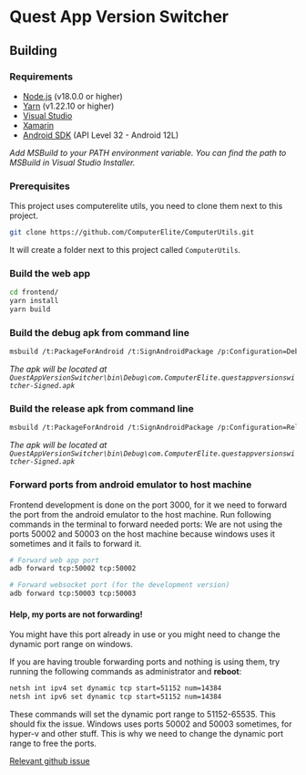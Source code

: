 # Quest App Version Switcher

## Building

### Requirements

- [Node.js](https://nodejs.org/en/) (v18.0.0 or higher)
- [Yarn](https://yarnpkg.com/) (v1.22.10 or higher)
- [Visual Studio](https://visualstudio.microsoft.com/)
- [Xamarin](https://visualstudio.microsoft.com/xamarin/)
- [Android SDK](https://developer.android.com/studio) (API Level 32 - Android 12L)

*Add MSBuild to your PATH environment variable. You can find the path to MSBuild in Visual Studio Installer.*

### Prerequisites

This project uses computerelite utils, you need to clone them next to this project.

```bash
git clone https://github.com/ComputerElite/ComputerUtils.git
```

It will create a folder next to this project called `ComputerUtils`.

### Build the web app

```bash
cd frontend/
yarn install
yarn build
```

### Build the debug apk from command line

```bash
msbuild /t:PackageForAndroid /t:SignAndroidPackage /p:Configuration=Debug
```
*The apk will be located at `QuestAppVersionSwitcher\bin\Debug\com.ComputerElite.questappversionswitcher-Signed.apk`*

### Build the release apk from command line

```bash
msbuild /t:PackageForAndroid /t:SignAndroidPackage /p:Configuration=Release
```

*The apk will be located at `QuestAppVersionSwitcher\bin\Debug\com.ComputerElite.questappversionswitcher-Signed.apk`*

### Forward ports from android emulator to host machine

Frontend development is done on the port 3000, for it we need to forward the port from the android emulator to the host machine.
Run following commands in the terminal to forward needed ports:
We are not using the ports 50002 and 50003 on the host machine because windows uses it sometimes and it fails to forward it.

```bash
# Forward web app port
adb forward tcp:50002 tcp:50002

# Forward websocket port (for the development version) 
adb forward tcp:50003 tcp:50003
```

#### Help, my ports are not forwarding!

You might have this port already in use or you might need to change the dynamic port range on windows.

If you are having trouble forwarding ports and nothing is using them, try running the following commands as administrator and **reboot**:

```bash
netsh int ipv4 set dynamic tcp start=51152 num=14384
netsh int ipv6 set dynamic tcp start=51152 num=14384
```

These commands will set the dynamic port range to 51152-65535. This should fix the issue.
Windows uses ports 50002 and 50003 sometimes, for hyper-v and other stuff. This is why we need to change the dynamic port range to free the ports.

[Relevant github issue](https://github.com/docker/for-win/issues/3171#issuecomment-554587817)